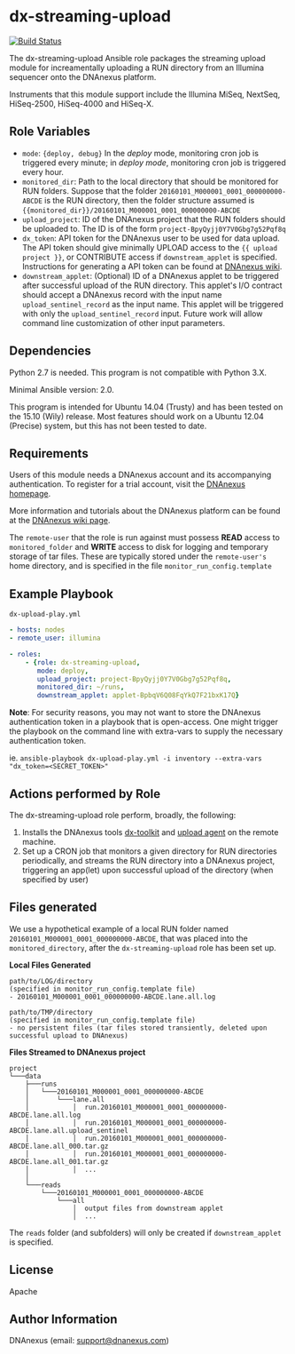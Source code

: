 dx-streaming-upload
=========

[![Build Status](https://travis-ci.org/dnanexus-rnd/dx-streaming-upload.svg?branch=master)](https://travis-ci.org/dnanexus-rnd/dx-streaming-upload)

The dx-streaming-upload Ansible role packages the streaming upload module for increamentally uploading a RUN directory from an Illumina sequencer onto the DNAnexus platform.

Instruments that this module support include the Illumina MiSeq, NextSeq, HiSeq-2500, HiSeq-4000 and HiSeq-X.

Role Variables
--------------
- `mode`: `{deploy, debug}` In the *deploy* mode, monitoring cron job is triggered every minute; in *deploy mode*, monitoring cron job is triggered every hour.
- `monitored_dir`: Path to the local directory that should be monitored for RUN folders. Suppose that the folder `20160101_M000001_0001_000000000-ABCDE` is the RUN directory, then the folder structure assumed is `{{monitored_dir}}/20160101_M000001_0001_000000000-ABCDE`
- `upload_project`: ID of the DNAnexus project that the RUN folders should be uploaded to. The ID is of the form `project-BpyQyjj0Y7V0Gbg7g52Pqf8q`
- `dx_token`: API token for the DNAnexus user to be used for data upload. The API token should give minimally UPLOAD access to the `{{ upload project }}`, or CONTRIBUTE access if `downstream_applet` is specified. Instructions for generating a API token can be found at [DNAnexus wiki](https://wiki.dnanexus.com/UI/API-Tokens).
- `downstream_applet`: (Optional) ID of a DNAnexus applet to be triggered after successful upload of the RUN directory. This applet's I/O contract should accept a DNAnexus record with the input name `upload_sentinel_record` as the input name. This applet will be triggered with only the `upload_sentinel_record` input. Future work will allow command line customization of other input parameters.

Dependencies
------------
Python 2.7 is needed. This program is not compatible with Python 3.X.

Minimal Ansible version: 2.0.

This program is intended for Ubuntu 14.04 (Trusty) and has been tested on the 15.10 (Wily) release. Most features should work on a Ubuntu 12.04 (Precise) system, but this has not been tested to date.


Requirements
------------
Users of this module needs a DNAnexus account and its accompanying authentication. To register for a trial account, visit the [DNAnexus homepage](https://dnanexus.com).

More information and tutorials about the DNAnexus platform can be found at the [DNAnexus wiki page](https://wiki.dnanexus.com).

The `remote-user` that the role is run against must possess **READ** access to `monitored_folder` and **WRITE** access to disk for logging and temporary storage of tar files. These are typically stored under the `remote-user's` home directory, and is specified in the file `monitor_run_config.template`

Example Playbook
----------------
`dx-upload-play.yml`
```YAML
- hosts: nodes
- remote_user: illumina

- roles:
    - {role: dx-streaming-upload,
       mode: deploy,
       upload_project: project-BpyQyjj0Y7V0Gbg7g52Pqf8q,
       monitored_dir: ~/runs,
       downstream_applet: applet-BpbqV6Q08FqYkQ7F21bxK17Q}

```

**Note**: For security reasons, you may not want to store the DNAnexus authentication token in a playbook that is open-access. One might trigger the playbook on the command line with extra-vars to supply the necessary authentication token.

ie. `ansible-playbook dx-upload-play.yml -i inventory --extra-vars "dx_token=<SECRET_TOKEN>"`

Actions performed by Role
-------------------------
The dx-streaming-upload role perform, broadly, the following:

1. Installs the DNAnexus tools [dx-toolkit](https://wiki.dnanexus.com/Downloads#DNAnexus-Platform-SDK) and [upload agent](https://wiki.dnanexus.com/Downloads#Upload-Agent) on the remote machine.
2. Set up a CRON job that monitors a given directory for RUN directories periodically, and streams the RUN directory into a DNAnexus project, triggering an app(let) upon successful upload of the directory (when specified by user)

Files generated
----------------
We use a hypothetical example of a local RUN folder named `20160101_M000001_0001_000000000-ABCDE`, that was placed into the `monitored_directory`, after the `dx-streaming-upload` role has been set up.

**Local Files Generated**
```
path/to/LOG/directory
(specified in monitor_run_config.template file)
- 20160101_M000001_0001_000000000-ABCDE.lane.all.log

path/to/TMP/directory
(specified in monitor_run_config.template file)
- no persistent files (tar files stored transiently, deleted upon successful upload to DNAnexus)
```

**Files Streamed to DNAnexus project**
```
project
└───data
    ├───runs
    │   └───20160101_M000001_0001_000000000-ABCDE
    │       └───lane.all
    │           │  run.20160101_M000001_0001_000000000-ABCDE.lane.all.log
    │           │  run.20160101_M000001_0001_000000000-ABCDE.lane.all.upload_sentinel
    │           │  run.20160101_M000001_0001_000000000-ABCDE.lane.all_000.tar.gz
    │           │  run.20160101_M000001_0001_000000000-ABCDE.lane.all_001.tar.gz
    │           │  ...
    │
    └───reads
        └───20160101_M000001_0001_000000000-ABCDE
            └───all
                │  output files from downstream applet
                │  ...
```

The `reads` folder (and subfolders) will only be created if `downstream_applet` is specified.

License
-------

Apache

Author Information
------------------

DNAnexus (email: support@dnanexus.com)
